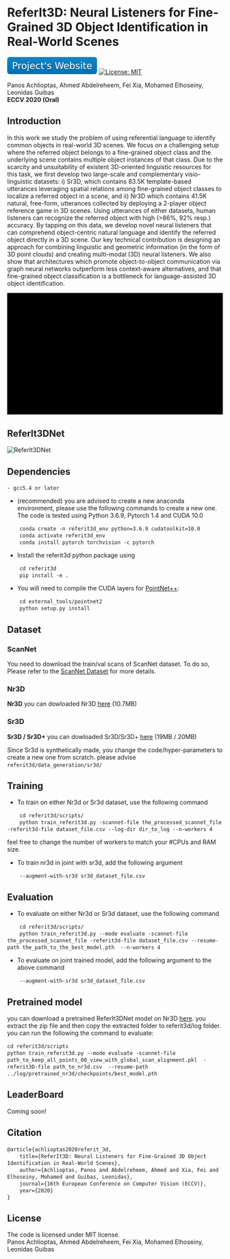 # ReferIt3D:  Neural Listeners for Fine-Grained 3D Object Identification in Real-World Scenes
[![Website Badge](images/project_website_badge.svg)](https://referit3d.github.io)
[![License: MIT](https://img.shields.io/badge/License-MIT-green.svg)](https://opensource.org/licenses/MIT)
<!--[![arXiv](https://img.shields.io/badge/arXiv-1234.56789-b31b1b.svg?style=plastic)](https://arxiv.org/abs/1234.56789)-->
Panos Achlioptas, Ahmed Abdelreheem, Fei Xia, Mohamed Elhoseiny, Leonidas Guibas  
**ECCV 2020 (Oral)**  
  
 
## Introduction
In this work we study the problem of using referential language to identify common objects in real-world 3D scenes. We focus on a challenging setup where the referred object belongs to a fine-grained object class and the underlying scene contains multiple object instances of that class. Due to the scarcity and unsuitability of existent 3D-oriented linguistic resources for this task, we first develop two large-scale and complementary visio-linguistic datasets: i) Sr3D, which contains 83.5K template-based utterances leveraging spatial relations among fine-grained object classes to localize a referred object in a scene, and ii) Nr3D which contains 41.5K natural, free-form, utterances collected by deploying a 2-player object reference game in 3D scenes. Using utterances of either datasets, human listeners can recognize the referred object with high (>86%, 92% resp.) accuracy. By tapping on this data, we develop novel neural listeners that can comprehend object-centric natural language and identify the referred object directly in a 3D scene. Our key technical contribution is designing an approach for combining linguistic and geometric information (in the form of 3D point clouds) and creating multi-modal (3D) neural listeners. We also show that architectures which promote object-to-object communication via graph neural networks outperform less context-aware alternatives, and that fine-grained object classification is a bottleneck for language-assisted 3D object identification.
  
![](images/draft_teaser_gif.gif)

## ReferIt3DNet
![ReferIt3DNet](https://referit3d.github.io/img/method.png)

## Dependencies
```
- gcc5.4 or later
```

- (recommended) you are advised to create a new anaconda environment, please use the following commands to create a new one. The code is tested using Python 3.6.9, Pytorch 1.4 and CUDA 10.0
```Console
    conda create -n referit3d_env python=3.6.9 cudatoolkit=10.0
    conda activate referit3d_env
    conda install pytorch torchvision -c pytorch
```

- Install the referit3d python package using
```Console
    cd referit3d
    pip install -e .
```

- You will need to compile the CUDA layers for [PointNet++](http://arxiv.org/abs/1706.02413):
```Console
    cd external_tools/pointnet2
    python setup.py install
```

## Dataset

### ScanNet
You need to download the train/val scans of ScanNet dataset. To do so, Please refer to the [ScanNet Dataset](referit3d/data/scannet/README.md) for more details.

### Nr3D
**Nr3D** you can dowloaded Nr3D [here](https://drive.google.com/file/d/1qswKclq4BlnHSGMSgzLmUu8iqdUXD8ZC/view?usp=sharing) (10.7MB)

### Sr3D
**Sr3D / Sr3D+** you can dowloaded Sr3D/Sr3D+ [here](https://drive.google.com/drive/folders/1DS4uQq7fCmbJHeE-rEbO8G1-XatGEqNV?usp=sharing) (19MB / 20MB)

Since Sr3d is synthetically made, you change the code/hyper-parameters to create a new one from scratch. please advise ``referit3d/data_generation/sr3d/``  

## Training
* To train on either Nr3d or Sr3d dataset, use the following command
```Console
    cd referit3d/scripts/
    python train_referit3d.py -scannet-file the_processed_scannet_file -referit3d-file dataset_file.csv --log-dir dir_to_log --n-workers 4
```
feel free to change the number of workers to match your #CPUs and RAM size.

* To train nr3d in joint with sr3d, add the following argument
```Console
    --augment-with-sr3d sr3d_dataset_file.csv
``` 

## Evaluation
* To evaluate on either Nr3d or Sr3d dataset, use the following command
```Console
    cd referit3d/scripts/
    python train_referit3d.py --mode evaluate -scannet-file the_processed_scannet_file -referit3d-file dataset_file.csv --resume-path the_path_to_the_best_model.pth  --n-workers 4 
```
* To evaluate on joint trained model, add the following argument to the above command
```Console
    --augment-with-sr3d sr3d_dataset_file.csv
``` 

## Pretrained model
you can download a pretrained ReferIt3DNet model on Nr3D [here](https://drive.google.com/drive/folders/1v50Bwq224Cj4Y4h-OX8mzDaKCQzMeFLl?usp=sharing). you extract the zip file and then copy the extracted folder to referit3d/log folder. you can run the following the command to evaluate:
```
cd referit3d/scripts
python train_referit3d.py --mode evaluate -scannet-file path_to_keep_all_points_00_view_with_global_scan_alignment.pkl  -referit3D-file path_to_nr3d.csv  --resume-path ../log/pretrained_nr3d/checkpoints/best_model.pth
```

## LeaderBoard
   Coming soon!

## Citation
```
@article{achlioptas2020referit_3d,
    title={ReferIt3D: Neural Listeners for Fine-Grained 3D Object Identification in Real-World Scenes},
    author={Achlioptas, Panos and Abdelreheem, Ahmed and Xia, Fei and Elhoseiny, Mohamed and Guibas, Leonidas},
    journal={16th European Conference on Computer Vision (ECCV)},
    year={2020}
}
```

## License
The code is licensed under MIT license.  
Panos Achlioptas, Ahmed Abdelreheem, Fei Xia, Mohamed Elhoseiny, Leonidas Guibas
